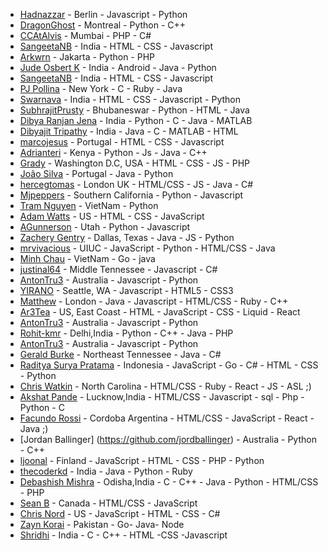 ﻿- [Hadnazzar](https://github.com/hadnazzar) - Berlin - Javascript - Python
- [DragonGhost](https://github.com/DragonGhost7) - Montreal - Python - C++
- [CCAtAlvis](https://github.com/CCAtAlvis) - Mumbai - PHP - C#
- [SangeetaNB](https://github.com/SangeetaNB) - India - HTML - CSS - Javascript
- [Arkwrn](https://github.com/arkwrn) - Jakarta - Python - PHP
- [Jude Osbert K](https://github.com/judeosbert) - India - Android - Java - Python
- [SangeetaNB](https://github.com/SangeetaNB) - India - HTML - CSS - Javascript
- [PJ Pollina](https://github.com/pjpollina) - New York - C - Ruby - Java
- [Swarnava](https://github.com/swarnava) - India - HTML - CSS - Javascript - Python
- [SubhrajitPrusty](https://github.com/SubhrajitPrusty) - Bhubaneswar - Python - HTML - Java
- [Dibya Ranjan Jena](https://github.com/dibyasonu/) - India - Python - C - Java - MATLAB
- [Dibyajit Tripathy](https://github.com/Dibyajitdj/) - India - Java - C - MATLAB - HTML
- [marcojesus](https://github.com/marcojesus) - Portugal - HTML - CSS - Javascript
- [Adrianteri](https://github.com/Adrianteri) - Kenya - Python - Js - Java - C++
- [Grady](https://github.com/gradyhouston) - Washington D.C, USA - HTML - CSS - JS - PHP
- [João Silva](https://github.com/l32355) - Portugal - Java - Python
- [hercegtomas](https://github.com/hercegtomas) - London UK - HTML/CSS - JS - Java - C# 
- [Mjpeppers](https://github.com/McGdevfunk824) - Southern California - Python - Javascript
- [Tram Nguyen](https://github.com/nthtram) - VietNam - Python
- [Adam Watts](https://github.com/AdamWatts) - US - HTML - CSS - JavaScript
- [AGunnerson](https://github.com/TheGunder) - Utah - Python - Javascript
- [Zachery Gentry](https://github.com/zacherygentry) - Dallas, Texas - Java - JS - Python
- [mrvivacious](https://github.com/mrvivacious) - UIUC - JavaScript - Python - HTML/CSS - Java
- [Minh Chau](https://github.com/ctrongminh) - VietNam - Go - java
- [justinal64](https://github.com/justinal64) - Middle Tennessee - Javascript - C#
- [AntonTru3](https://github.com/AntonTru3) - Australia - Javascript - Python
- [YIRANO](https://github.com/yirano) - Seattle, WA - Javascript - HTML5 - CSS3
- [Matthew](https://github.com/TechDimension) - London - Java - Javascript - HTML/CSS - Ruby - C++
- [Ar3Tea](https://github.com/ar3tea) - US, East Coast - HTML - JavaScript - CSS - Liquid - React
- [AntonTru3](https://github.com/AntonTru3) - Australia - Javascript - Python
- [Rohit-kmr](https://github.com/Rohit-Kmr) - Delhi,India - Python - C++ - Java - PHP 
- [AntonTru3](https://github.com/AntonTru3) - Australia - Javascript - Python
- [Gerald Burke](https://gihub.com/geraldfingburke) - Northeast Tennessee - Java - C#
- [Raditya Surya Pratama](https://github.com/radityasurya) - Indonesia - JavaScript - Go - C# - HTML - CSS - Python
- [Chris Watkin](https://github.com/CQW-Code) - North Carolina - HTML/CSS - Ruby - React - JS - ASL ;)
- [Akshat Pande](https://github.com/akshat0047) - Lucknow,India - HTML/CSS - Javascript - sql - Php - Python - C
- [Facundo Rossi](https://github.com/FacuRossi) - Cordoba Argentina - HTML/CSS - JavaScript - React - Java  ;)
- [Jordan Ballinger] (https://github.com/jordballinger) - Australia - Python - C++
- [ljoonal](https://github.com/ljoonal) - Finland - JavaScript - HTML - CSS - PHP - Python
- [thecoderkd](https://github.com/thecoderkd) - India - Java - Python - Ruby
- [Debashish Mishra](https://github.com/Zanark) - Odisha,India - C - C++ - Java - Python - HTML/CSS - PHP 
- [Sean B](https://github.com/seanysean) - Canada - HTML/CSS - JavaScript
- [Chris Nord](https://github.com/pandabear41) - US - JavaScript - HTML - CSS - C#
- [Zayn Korai](https://github.com/zaynkorai) - Pakistan - Go- Java- Node
- [Shridhi](https://github.com/aggarwal19) - India - C - C++ - HTML -CSS -Javascript